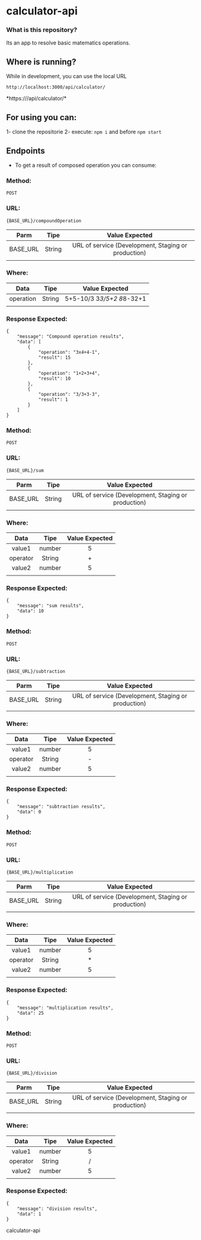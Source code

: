 # calculator-api

### What is this repository? ###
Its an app to resolve basic matematics operations.

## Where is running?
While in development, you can use the local URL

`http://localhost:3000/api/calculator/`

<span>
*https:///api/calculator/*

</span>

## For using you can:

1- clone the repositorie
2- execute: `npm i` and before `npm start`

## Endpoints
- To get a result of composed operation you can consume:

### Method: 
`POST`

### URL: 
`{BASE_URL}/compoundOperation`

|     Parm          |  Tipe  |                          Value Expected                          |
|:-----------------:|:------:|:----------------------------------------------------------------:|
| BASE_URL          | String | URL of service (Development, Staging or production)              |
|                   |        |                                                                  |


### Where:

|    Data       |     Tipe     |           Value Expected           |
|:-------------:|:------------:|:----------------------------------:|
| operation     |    String    | 5+5-10/3 3*3/5+2 8*8-32+1          |
|               |              |                                    |

### Response Expected:
```
{
    "message": "Compound operation results",
    "data": [
        {
            "operation": "3x4+4-1",
            "result": 15
        },
        {
            "operation": "1+2+3+4",
            "result": 10
        },
        {
            "operation": "3/3+3-3",
            "result": 1
        }
    ]
}
```

### Method: 
`POST`

### URL: 
`{BASE_URL}/sum`

|     Parm          |  Tipe  |                          Value Expected                          |
|:-----------------:|:------:|:----------------------------------------------------------------:|
| BASE_URL          | String | URL of service (Development, Staging or production)              |
|                   |        |                                                                  |


### Where:

|    Data       |     Tipe     |           Value Expected           |
|:-------------:|:------------:|:----------------------------------:|
| value1        |    number    | 5                                  |
| operator      |    String    | +                                  |
| value2        |    number    | 5                                  |
|               |              |                                    |

### Response Expected:
```
{
    "message": "sum results",
    "data": 10
}
```
### Method: 
`POST`

### URL: 
`{BASE_URL}/subtraction`

|     Parm          |  Tipe  |                          Value Expected                          |
|:-----------------:|:------:|:----------------------------------------------------------------:|
| BASE_URL          | String | URL of service (Development, Staging or production)              |
|                   |        |                                                                  |


### Where:

|    Data       |     Tipe     |           Value Expected           |
|:-------------:|:------------:|:----------------------------------:|
| value1        |    number    | 5                                  |
| operator      |    String    | -                                  |
| value2        |    number    | 5                                  |
|               |              |                                    |

### Response Expected:
```
{
    "message": "subtraction results",
    "data": 0
}
```
### Method: 
`POST`

### URL: 
`{BASE_URL}/multiplication`

|     Parm          |  Tipe  |                          Value Expected                          |
|:-----------------:|:------:|:----------------------------------------------------------------:|
| BASE_URL          | String | URL of service (Development, Staging or production)              |
|                   |        |                                                                  |


### Where:

|    Data       |     Tipe     |           Value Expected           |
|:-------------:|:------------:|:----------------------------------:|
| value1        |    number    | 5                                  |
| operator      |    String    | *                                  |
| value2        |    number    | 5                                  |
|               |              |                                    |

### Response Expected:
```
{
    "message": "multiplication results",
    "data": 25
}
```

### Method: 
`POST`

### URL: 
`{BASE_URL}/division`

|     Parm          |  Tipe  |                          Value Expected                          |
|:-----------------:|:------:|:----------------------------------------------------------------:|
| BASE_URL          | String | URL of service (Development, Staging or production)              |
|                   |        |                                                                  |


### Where:

|    Data       |     Tipe     |           Value Expected           |
|:-------------:|:------------:|:----------------------------------:|
| value1        |    number    | 5                                  |
| operator      |    String    | /                                  |
| value2        |    number    | 5                                  |
|               |              |                                    |

### Response Expected:
```
{
    "message": "division results",
    "data": 1
}
```

calculator-api
